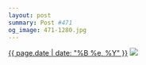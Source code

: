 ```yaml
---
layout: post
summary: Post #471
og_image: 471-1280.jpg
---
```


<p>
  <time><a href="/471">{{ page.date | date: "%B %e, %Y" }}</a></time>
  <a href="/471"><img src="{{ site.assets_url }}/471-640.jpg" srcset="{{ site.assets_url }}/471-1280.jpg 1280w, {{ site.assets_url }}/471-960.jpg 960w, {{ site.assets_url }}/471-640.jpg 640w, {{ site.assets_url }}/471-320.jpg 320w" sizes="(min-width: 700px) 50vw, calc(100vw - 2rem)" /></a>
</p>
